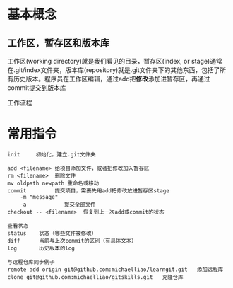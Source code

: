 # 基本概念

## 工作区，暂存区和版本库

工作区(working directory)就是我们看见的目录，暂存区(index, or stage)通常在.git/index文件夹，版本库(repository)就是.git文件夹下的其他东西，包括了所有历史版本。程序员在工作区编辑，通过add把**修改**添加进暂存区，再通过commit提交到版本库

工作流程

# 常用指令

```
init     初始化，建立.git文件夹

add <filename> 给项目添加文件，或者把修改加入暂存区
rm <filename>  删除文件
mv oldpath newpath 重命名或移动
commit         提交项目，需要先用add把修改放进暂存区stage
    -m "message"
    -a            提交全部文件
checkout -- <filename>  恢复到上一次add或commit的状态

查看状态
status    状态（哪些文件被修改）
diff      当前与上次commit的区别（有具体文本）
log       历史版本的log

与远程仓库同步例子
remote add origin git@github.com:michaelliao/learngit.git   添加远程库
clone git@github.com:michaelliao/gitskills.git   克隆仓库
```

